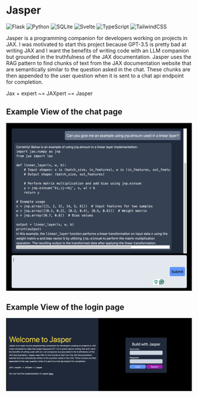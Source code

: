 # Jasper
![Flask](https://img.shields.io/badge/flask-%23000.svg?style=for-the-badge&logo=flask&logoColor=white)
![Python](https://img.shields.io/badge/python-3670A0?style=for-the-badge&logo=python&logoColor=ffdd54)
![SQLite](https://img.shields.io/badge/sqlite-%2307405e.svg?style=for-the-badge&logo=sqlite&logoColor=white)
![Svelte](https://img.shields.io/badge/svelte-%23f1413d.svg?style=for-the-badge&logo=svelte&logoColor=white)
![TypeScript](https://img.shields.io/badge/typescript-%23007ACC.svg?style=for-the-badge&logo=typescript&logoColor=white)
![TailwindCSS](https://img.shields.io/badge/tailwindcss-%2338B2AC.svg?style=for-the-badge&logo=tailwind-css&logoColor=white)

Jasper is a programming companion for developers working on projects in JAX. I was motivated to start this project because GPT-3.5 is pretty bad at writing JAX and I want the benefits of writing code with an LLM companion but grounded in the truthfulness of the JAX documentation. Jasper uses the RAG pattern to find chunks of text from the JAX documentation website that are semantically similar to the question asked in the chat. These chunks are then appended to the user question when it is sent to a chat api endpoint for completion.

Jax + expert ~= JAXpert ~= Jasper

## Example View of the chat page
![Screenshot of the chat page showing the assistant answering a Jax specific question](/assets/chat_example.png)

## Example View of the login page
![Screenshot of the login page](/assets/login_example.png)
